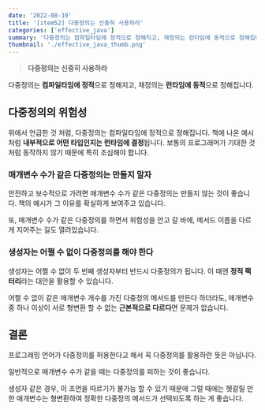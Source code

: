 ```yaml
---
date: '2022-08-19'
title: '[item52] 다중정의는 신중히 사용하라'
categories: ['effective_java']
summary: '다중정의는 컴파일타임에 정적으로 정해지고, 재정의는 런타임에 동적으로 정해집니다.'
thumbnail: './effective_java_thumb.png'
---
```


> **다중정의는 신중히 사용하라**

다중정의는 **컴파일타임에 정적**으로 정해지고, 재정의는 **런타임에 동적**으로 정해집니다.

## 다중정의의 위험성
위에서 언급한 것 처럼, 다중정의는 컴파일타임에 정적으로 정해집니다. 책에 나온 예시처럼 **내부적으로 어떤 타입인지는 런타임에 결정**됩니다. 보통의 프로그래머가 기대한 것처럼 동작하지 않기 때문에 특히 조심해야 합니다.

### 매개변수 수가 같은 다중정의는 만들지 말자
안전하고 보수적으로 가려면 매개변수 수가 같은 다중정의는 만들지 않는 것이 좋습니다. 책의 예시가 그 이유를 확실하게 보여주고 있습니다.

또, 매개변수 수가 같은 다중정의를 하면서 위험성을 안고 갈 바에, 메서드 이름을 다르게 지어주는 길도 열려있습니다.

### 생성자는 어쩔 수 없이 다중정의를 해야 한다
생성자는 어쩔 수 없이 두 번째 생성자부터 반드시 다중정의가 됩니다. 이 때엔 **정적 팩터리**라는 대안을 활용할 수 있습니다.

어쩔 수 없이 같은 매개변수 개수를 가진 다중정의 메서드를 만든다 하더라도, 매개변수 중 하나 이상이 서로 형변환 할 수 없는 **근본적으로 다르다**면 문제가 없습니다.

## 결론
프로그래밍 언어가 다중정의를 허용한다고 해서 꼭 다중정의를 활용하란 뜻은 아닙니다. 

일반적으로 매개변수 수가 같을 때는 다중정의를 피하는 것이 좋습니다.

생성자 같은 경우, 이 조언을 따르기가 불가능 할 수 있기 때문에 그럴 때에는 헷갈릴 만한 매개변수는 형변환하여 정확한 다중정의 메서드가 선택되도록 하는 게 좋습니다.